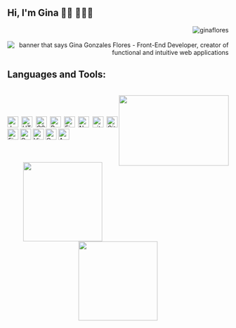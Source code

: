 ## Hi, I'm Gina 👋🏽 👩🏽‍💻
<p align="right"> <img src="https://komarev.com/ghpvc/?username=ginaflores&label=Visitors%20&color=ac6aad&style=plastic" alt="ginaflores" /><br><br>

<img align="center" src="https://pbs.twimg.com/profile_banners/1314945224578400262/1636158564/1500x500" alt="banner that says Gina Gonzales Flores - Front-End Developer, creator of functional and intuitive web applications">

<!-- <p>I am a front-end developer who is passionate about making open source contribution more accessible, creating user-friendly applications to make it easier for people to use it.<p> -->  

## Languages and Tools:

<br> 
<div  align="center"> 
  <img align="right" height="160em" width="250em" src="https://i.pinimg.com/originals/1e/d2/f2/1ed2f24a0444ee7a3f59f6aaa5f9d092.gif"></img><br><br>
  <p align="justify">
  <img src="https://img.shields.io/badge/JavaScript-282C34?logo=javascript&logoColor=F7DF1E" alt="JavaScript logo" title="JavaScript" height="25" />
  <img src="https://img.shields.io/badge/HTML5-282C34?logo=html5&logoColor=E34F26" alt="HTML5 logo" title="HTML5" height="25" />
  <img src="https://img.shields.io/badge/CSS3-282C34?logo=css3&logoColor=1572B6" alt="CSS3 logo" title="CSS3" height="25" />
  <img src="https://img.shields.io/badge/React-282C34?logo=react&logoColor=61DAFB" alt="React logo" title="React" height="25" />
  <img src="https://img.shields.io/badge/Firebase-282C34?logo=firebase&logoColor=FFCA28" alt="Firebase logo" title="Firebase" height="25" />
  <img src="https://img.shields.io/badge/Node.js-282C34?logo=node.js&logoColor=339933" alt="Node.js logo" title="Node.js" height="25" />
  <img src="https://img.shields.io/badge/Git-282C34?logo=git&logoColor=F05032" alt="git logo" title="git" height="25" />
  <img src="https://img.shields.io/badge/GitHub-282C34?logo=github&logoColor=ffff" alt="GitHub logo" title="GitHub" height="25" />
  <img src="https://img.shields.io/badge/Figma-282C34?logo=figma&logoColor=ffff" alt="Figma logo" title="Figma" height="25" />
  <img src="https://img.shields.io/badge/Canva-282C34?logo=canva&logoColor=ffff" alt="Canva logo" title="Canva" height="25" />
  <img src="https://img.shields.io/badge/VS%20Code-282C34?logo=visual-studio-code&logoColor=007ACC" alt="Visual Studio Code logo" title="Visual Studio Code" height="25" />
  <img src="https://img.shields.io/badge/CodePen-282C34?logo=codepen&logoColor=ffff" alt="CodePen logo" title="CodePen" height="25" />
  <img src="https://img.shields.io/badge/Angular-282C34?logo=angular&logoColor=ffff" alt="Angular logo" title="Angular" height="25" />
  </p>
</div>
<br><br>
  
<div align="center">
  <a href="https://github.com/GinaFlores">
  <img height="180em" src="https://github-readme-stats.vercel.app/api?username=ginaflores&show_icons=true&theme=dracula&include_all_commits=true&count_private=true"/>
  <img height="180em" src="https://github-readme-stats.vercel.app/api/top-langs/?username=ginaflores&langs_count=7&theme=dracula"/>
</div>
  
